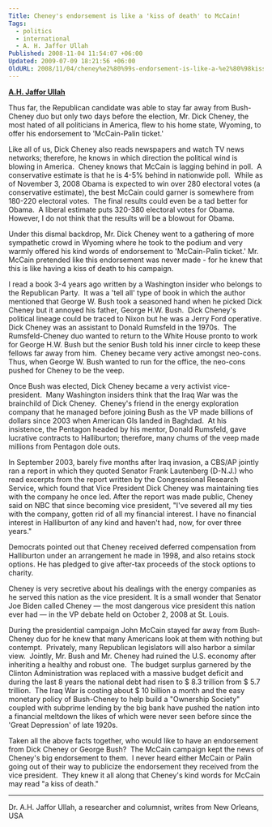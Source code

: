 ```yaml
---
Title: Cheney's endorsement is like a 'kiss of death' to McCain!
Tags:
  - politics
  - international
  - A. H. Jaffor Ullah
Published: 2008-11-04 11:54:07 +06:00
Updated: 2009-07-09 18:21:56 +06:00
OldURL: 2008/11/04/cheney%e2%80%99s-endorsement-is-like-a-%e2%80%98kiss-of-death%e2%80%99-to-mccain/
---
```


**[A.H. Jaffor Ullah](https://gold.mukto-mona.com/Articles/jaffor/index.html)**

Thus far, the Republican candidate was able to stay far away from Bush-Cheney duo but only two days before the election, Mr. Dick Cheney, the most hated of all politicians in America, flew to his home state, Wyoming, to offer his endorsement to 'McCain-Palin ticket.'

Like all of us, Dick Cheney also reads newspapers and watch TV news networks; therefore, he knows in which direction the political wind is blowing in America.  Cheney knows that McCain is lagging behind in poll.  A conservative estimate is that he is 4-5% behind in nationwide poll.  While as of November 3, 2008 Obama is expected to win over 280 electoral votes (a conservative estimate), the best McCain could garner is somewhere from 180-220 electoral votes.  The final results could even be a tad better for Obama.  A liberal estimate puts 320-380 electoral votes for Obama.  However, I do not think that the results will be a blowout for Obama.

Under this dismal backdrop, Mr. Dick Cheney went to a gathering of more sympathetic crowd in Wyoming where he took to the podium and very warmly offered his kind words of endorsement to 'McCain-Palin ticket.' Mr. McCain pretended like this endorsement was never made - for he knew that this is like having a kiss of death to his campaign.

I read a book 3-4 years ago written by a Washington insider who belongs to the Republican Party.  It was a 'tell all' type of book in which the author mentioned that George W. Bush took a seasoned hand when he picked Dick Cheney but it annoyed his father, George H.W. Bush.  Dick Cheney's political lineage could be traced to Nixon but he was a Jerry Ford operative.  Dick Cheney was an assistant to Donald Rumsfeld in the 1970s.  The Rumsfeld-Cheney duo wanted to return to the White House pronto to work for George H.W. Bush but the senior Bush told his inner circle to keep these fellows far away from him.  Cheney became very active amongst neo-cons.  Thus, when George W. Bush wanted to run for the office, the neo-cons pushed for Cheney to be the veep.

Once Bush was elected, Dick Cheney became a very activist vice-president.  Many Washington insiders think that the Iraq War was the brainchild of Dick Cheney.  Cheney's friend in the energy exploration company that he managed before joining Bush as the VP made billions of dollars since 2003 when American GIs landed in Baghdad.  At his insistence, the Pentagon headed by his mentor, Donald Rumsfeld, gave lucrative contracts to Halliburton; therefore, many chums of the veep made millions from Pentagon dole outs.

In September 2003, barely five months after Iraq invasion, a CBS/AP jointly ran a report in which they quoted Senator Frank Lautenberg (D-N.J.) who read excerpts from the report written by the Congressional Research Service, which found that Vice President Dick Cheney was maintaining ties with the company he once led. After the report was made public, Cheney said on NBC that since becoming vice president, "I've severed all my ties with the company, gotten rid of all my financial interest. I have no financial interest in Halliburton of any kind and haven't had, now, for over three years." 

Democrats pointed out that Cheney received deferred compensation from Halliburton under an arrangement he made in 1998, and also retains stock options. He has pledged to give after-tax proceeds of the stock options to charity. 

Cheney is very secretive about his dealings with the energy companies as he served this nation as the vice president. It is a small wonder that Senator Joe Biden called Cheney — the most dangerous vice president this nation ever had — in the VP debate held on October 2, 2008 at St. Louis. 

During the presidential campaign John McCain stayed far away from Bush-Cheney duo for he knew that many Americans look at them with nothing but contempt.  Privately, many Republican legislators will also harbor a similar view.  Jointly, Mr. Bush and Mr. Cheney had ruined the U.S. economy after inheriting a healthy and robust one.  The budget surplus garnered by the Clinton Administration was replaced with a massive budget deficit and during the last 8 years the national debt had risen to $ 8.3 trillion from $ 5.7 trillion.  The Iraq War is costing about $ 10 billion a month and the easy monetary policy of Bush-Cheney to help build a "Ownership Society" coupled with subprime lending by the big bank have pushed the nation into a financial meltdown the likes of which were never seen before since the 'Great Depression' of late 1920s.

Taken all the above facts together, who would like to have an endorsement from Dick Cheney or George Bush?  The McCain campaign kept the news of Cheney's big endorsement to them.  I never heard either McCain or Palin going out of their way to publicize the endorsement they received from the vice president.  They knew it all along that Cheney's kind words for McCain may read "a kiss of death."


----------------------------
Dr. A.H. Jaffor Ullah, a researcher and columnist, writes from New Orleans, USA

